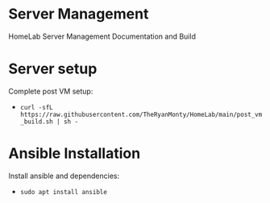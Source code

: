 # Server Management
HomeLab Server Management Documentation and Build

# Server setup
Complete post VM setup:
* ```curl -sfL https://raw.githubusercontent.com/TheRyanMonty/HomeLab/main/post_vm_build.sh | sh -```

# Ansible Installation
Install ansible and dependencies:
* ```sudo apt install ansible```
